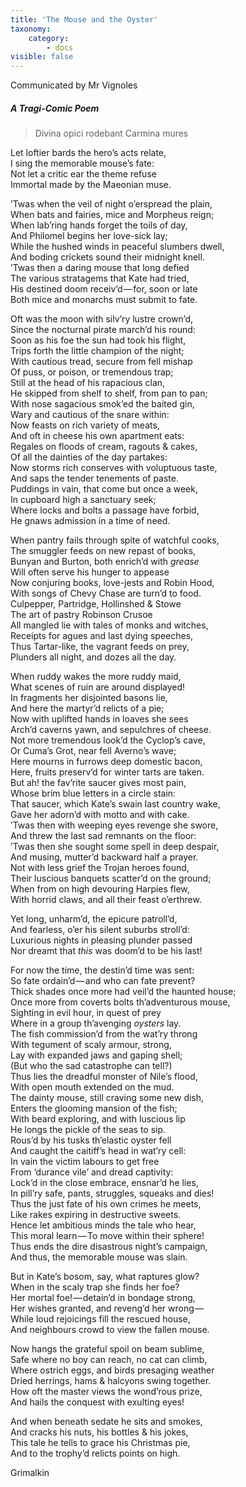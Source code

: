 ```yaml
---
title: 'The Mouse and the Oyster'
taxonomy:
    category:
        - docs
visible: false
---
```


<div class="author">Communicated by Mr Vignoles</div>

##### A Tragi-Comic Poem

> Divina opici rodebant Carmina mures

Let loftier bards the hero’s acts relate,  
I sing the memorable mouse’s fate:  
Not let a critic ear the theme refuse  
Immortal made by the Maeonian muse.

’Twas when the veil of night o’erspread the plain,  
When bats and fairies, mice and Morpheus reign;  
When lab’ring hands forget the toils of day,  
And Philomel begins her love-sick lay;  
While the hushed winds in peaceful slumbers dwell,  
And boding crickets sound their midnight knell.  
’Twas then a daring mouse that long defied  
The various stratagems that Kate had tried,  
His destined doom receiv’d — for, soon or late  
Both mice and monarchs must submit to fate.

Oft was the moon with silv’ry lustre crown’d,  
Since the nocturnal pirate march’d his round:  
Soon as his foe the sun had took his flight,  
Trips forth the little champion of the night;  
With cautious tread, secure from fell mishap  
Of puss, or poison, or tremendous trap;  
Still at the head of his rapacious clan,  
He skipped from shelf to shelf, from pan to pan;  
With nose sagacious smok’ed the baited gin,  
Wary and cautious of the snare within:  
Now feasts on rich variety of meats,  
And oft in cheese his own apartment eats:  
Regales on floods of cream, ragouts & cakes,  
Of all the dainties of the day partakes:  
Now storms rich conserves with voluptuous taste,  
And saps the tender tenements of paste.  
Puddings in vain, that come but once a week,  
In cupboard high a sanctuary seek;  
Where locks and bolts a passage have forbid,  
He gnaws admission in a time of need.  

When pantry fails through spite of watchful cooks,  
The smuggler feeds on new repast of books,  
Bunyan and Burton, both enrich’d with *grease*  
Will often serve his hunger to appease  
Now conjuring books, love-jests and Robin Hood,  
With songs of Chevy Chase are turn’d to food.  
Culpepper, Partridge, Hollinshed & Stowe  
The art of pastry Robinson Crusoe  
All mangled lie with tales of monks and witches,  
Receipts for agues and last dying speeches,  
Thus Tartar-like, the vagrant feeds on prey,  
Plunders all night, and dozes all the day.

When ruddy wakes the more ruddy maid,  
What scenes of ruin are around displayed!  
In fragments her disjointed basons lie,  
And here the martyr’d relicts of a pie;  
Now with uplifted hands in loaves she sees  
Arch’d caverns yawn, and sepulchres of cheese.  
Not more tremendous look’d the Cyclop’s cave,  
Or Cuma’s Grot, near fell Averno’s wave;  
Here mourns in furrows deep domestic bacon,  
Here, fruits preserv’d for winter tarts are taken.  
But ah! the fav’rite saucer gives most pain,  
Whose brim blue letters in a circle stain:  
That saucer, which Kate’s swain last country wake,  
Gave her adorn’d with motto and with cake.  
’Twas then with weeping eyes revenge she swore,  
And threw the last sad remnants on the floor:  
’Twas then she sought some spell in deep despair,  
And musing, mutter’d backward half a prayer.  
Not with less grief the Trojan heroes found,  
Their luscious banquets scatter’d on the ground;  
When from on high devouring Harpies flew,  
With horrid claws, and all their feast o’erthrew.

Yet long, unharm’d, the epicure patroll’d,  
And fearless, o’er his silent suburbs stroll’d:  
Luxurious nights in pleasing plunder passed  
Nor dreamt that *this* was doom’d to be his last!

For now the time, the destin’d time was sent:  
So fate ordain’d — and who can fate prevent?  
Thick shades once more had veil’d the haunted house;  
Once more from coverts bolts th’adventurous mouse,  
Sighting in evil hour, in quest of prey  
Where in a group th’avenging *oysters* lay.  
The fish commission’d from the wat’ry throng  
With tegument of scaly armour, strong,  
Lay with expanded jaws and gaping shell;  
(But who the sad catastrophe can tell?)  
Thus lies the dreadful monster of Nile’s flood,  
With open mouth extended on the mud.  
The dainty mouse, still craving some new dish,  
Enters the glooming mansion of the fish;  
With beard exploring, and with luscious lip  
He longs the pickle of the seas to sip.  
Rous’d by his tusks th’elastic oyster fell  
And caught the caitiff’s head in wat’ry cell:  
In vain the victim labours to get free  
From ‘durance vile’ and dread captivity:  
Lock’d in the close embrace, ensnar’d he lies,  
In pill’ry safe, pants, struggles, squeaks and dies!  
Thus the just fate of his own crimes he meets,  
Like rakes expiring in destructive sweets.  
Hence let ambitious minds the tale who hear,  
This moral learn — To move within their sphere!  
Thus ends the dire disastrous night’s campaign,  
And thus, the memorable mouse was slain.  

But in Kate’s bosom, say, what raptures glow?  
When in the scaly trap she finds her foe?  
Her mortal foe! — detain’d in bondage strong,  
Her wishes granted, and reveng’d her wrong —   
While loud rejoicings fill the rescued house,  
And neighbours crowd to view the fallen mouse.  

Now hangs the grateful spoil on beam sublime,  
Safe where no boy can reach, no cat can climb,  
Where ostrich eggs, and birds presaging weather  
Dried herrings, hams & halcyons swing together.  
How oft the master views the wond’rous prize,  
And hails the conquest with exulting eyes!

And when beneath sedate he sits and smokes,  
And cracks his nuts, his bottles & his jokes,  
This tale he tells to grace his Christmas pie,  
And to the trophy’d relicts points on high.

Grimalkin